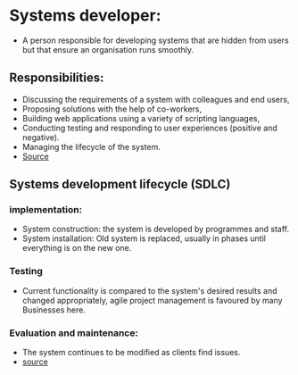 # Systems developer:
* A person responsible for developing systems that are hidden from users but that ensure an organisation runs smoothly.
## Responsibilities:
* Discussing the requirements of a system with colleagues and end users,
* Proposing solutions with the help of co-workers,
* Building web applications using a variety of scripting languages,
* Conducting testing and responding to user experiences (positive and negative).
* Managing the lifecycle of the system.
 * [Source](https://targetjobs.co.uk/careers-advice/job-descriptions/systems-developer-job-description)

## Systems development lifecycle (SDLC)
### implementation:
* System construction: the system is developed by programmes and staff.
* System installation: Old system is replaced, usually in phases until everything is on the new one.
### Testing
* Current functionality is compared to the system's desired results and changed appropriately, agile project management is favoured by many Businesses here.
### Evaluation and maintenance:
* The system continues to be modified as clients find issues.
 * [source](https://www.digitaltransformationinstitute.ie/blog/wip-stages-in-the-systems-development-life-cycle)

